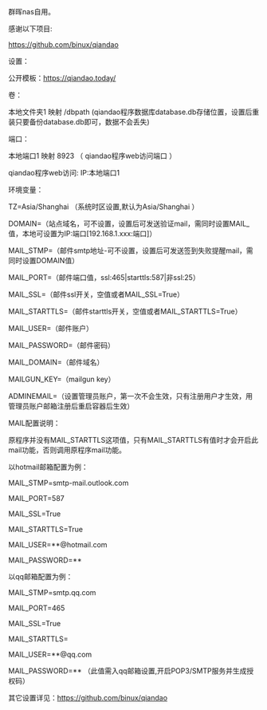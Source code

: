 群晖nas自用。

感谢以下项目:

https://github.com/binux/qiandao

设置：

公开模板：https://qiandao.today/

卷：

本地文件夹1 映射 /dbpath (qiandao程序数据库database.db存储位置，设置后重装只要备份database.db即可，数据不会丢失)

端口：

本地端口1 映射 8923 （ qiandao程序web访问端口 ）

qiandao程序web访问: IP:本地端口1

环境变量：

TZ=Asia/Shanghai （系统时区设置,默认为Asia/Shanghai ）

DOMAIN=（站点域名，可不设置，设置后可发送验证mail，需同时设置MAIL_值，本地可设置为IP:端口[192.168.1.xxx:端口]）

MAIL_STMP=（邮件smtp地址-可不设置，设置后可发送签到失败提醒mail，需同时设置DOMAIN值）

MAIL_PORT=（邮件端口值，ssl:465|starttls:587|非ssl:25）

MAIL_SSL=（邮件ssl开关，空值或者MAIL_SSL=True）

MAIL_STARTTLS=（邮件starttls开关，空值或者MAIL_STARTTLS=True）

MAIL_USER=（邮件账户）

MAIL_PASSWORD=（邮件密码）

MAIL_DOMAIN=（邮件域名）

MAILGUN_KEY=（mailgun key）

ADMINEMAIL=（设置管理员账户，第一次不会生效，只有注册用户才生效，用管理员账户邮箱注册后重启容器后生效）

MAIL配置说明：

原程序并没有MAIL_STARTTLS这项值，只有MAIL_STARTTLS有值时才会开启此mail功能，否则调用原程序mail功能。

以hotmail邮箱配置为例：

MAIL_STMP=smtp-mail.outlook.com

MAIL_PORT=587

MAIL_SSL=True

MAIL_STARTTLS=True

MAIL_USER=**@hotmail.com

MAIL_PASSWORD=**

以qq邮箱配置为例：

MAIL_STMP=smtp.qq.com

MAIL_PORT=465

MAIL_SSL=True

MAIL_STARTTLS=

MAIL_USER=**@qq.com

MAIL_PASSWORD=** （此值需入qq邮箱设置,开启POP3/SMTP服务并生成授权码）


其它设置详见：https://github.com/binux/qiandao
